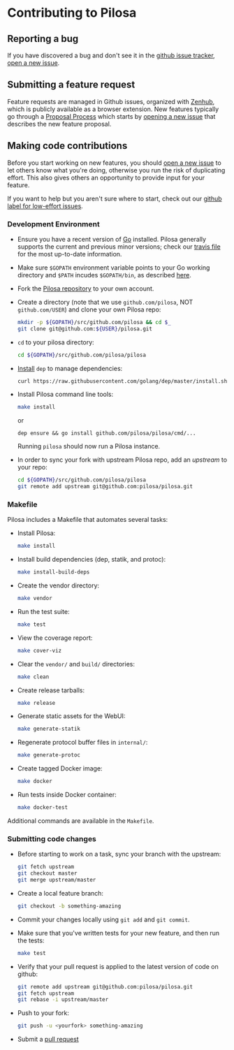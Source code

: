 # Contributing to Pilosa

## Reporting a bug

If you have discovered a bug and don't see it in the [github issue tracker][5], [open a new issue][1].

## Submitting a feature request

Feature requests are managed in Github issues, organized with [Zenhub](https://www.zenhub.com/), which is publicly available as a browser extension. New features typically go through a [Proposal Process][4]
which starts by [opening a new issue][1] that describes the new feature proposal.

## Making code contributions

Before you start working on new features, you should [open a new issue][1] to let others know what
you're doing, otherwise you run the risk of duplicating effort. This also
gives others an opportunity to provide input for your feature.

If you want to help but you aren't sure where to start, check out our [github label for low-effort issues][6].


### Development Environment

- Ensure you have a recent version of [Go](https://golang.org/doc/install) installed. Pilosa generally supports the current and previous minor versions; check our [travis file](../.travis.yml) for the most up-to-date information.

- Make sure `$GOPATH` environment variable points to your Go working directory and `$PATH` incudes `$GOPATH/bin`, as described [here](https://golang.org/doc/code.html#GOPATH).

- Fork the [Pilosa repository][2] to your own account.

- Create a directory (note that we use `github.com/pilosa`, NOT `github.com/USER`) and clone your own Pilosa repo:

    ```sh
    mkdir -p ${GOPATH}/src/github.com/pilosa && cd $_
    git clone git@github.com:${USER}/pilosa.git
    ```

- `cd` to your pilosa directory:

    ```sh
    cd ${GOPATH}/src/github.com/pilosa/pilosa
    ```

- [Install](https://github.com/golang/dep/#installation) `dep` to manage dependencies:

    ```sh
    curl https://raw.githubusercontent.com/golang/dep/master/install.sh | sh
    ```

- Install Pilosa command line tools:

    ```sh
    make install
    ```
    
    or
    
    ```
    dep ensure && go install github.com/pilosa/pilosa/cmd/...
    ```

    Running `pilosa` should now run a Pilosa instance.

- In order to sync your fork with upstream Pilosa repo, add an *upstream* to your repo:

    ```sh
    cd ${GOPATH}/src/github.com/pilosa/pilosa
    git remote add upstream git@github.com:pilosa/pilosa.git
    ```

### Makefile

Pilosa includes a Makefile that automates several tasks:

- Install Pilosa:

    ```sh
    make install
    ```

- Install build dependencies (dep, statik, and protoc):

    ```sh
    make install-build-deps
    ```

- Create the vendor directory:

    ```sh
    make vendor
    ```

- Run the test suite:

    ```sh
    make test
    ```

- View the coverage report:

    ```sh
    make cover-viz
    ```

- Clear the `vendor/` and `build/` directories:

    ```sh
    make clean
    ```

- Create release tarballs:

    ```sh
    make release
    ```

- Generate static assets for the WebUI:

    ```sh
    make generate-statik
    ```

- Regenerate protocol buffer files in `internal/`:

    ```sh
    make generate-protoc
    ```

- Create tagged Docker image:

    ```sh
    make docker
    ```

- Run tests inside Docker container:

    ```sh
    make docker-test
    ```

Additional commands are available in the `Makefile`.

### Submitting code changes

- Before starting to work on a task, sync your branch with the upstream:

    ```sh
    git fetch upstream
    git checkout master
    git merge upstream/master
    ```

- Create a local feature branch:

    ```sh
    git checkout -b something-amazing
    ```

- Commit your changes locally using `git add` and `git commit`.

- Make sure that you've written tests for your new feature, and then run the tests:

    ```sh
    make test
    ```

- Verify that your pull request is applied to the latest version of code on github:

    ```sh
    git remote add upstream git@github.com:pilosa/pilosa.git
    git fetch upstream
    git rebase -i upstream/master
    ```

- Push to your fork:

    ```sh
    git push -u <yourfork> something-amazing
    ```

- Submit a [pull request][3]


[1]: https://github.com/pilosa/pilosa/issues/new
[2]: https://github.com/pilosa/pilosa
[3]: https://github.com/pilosa/pilosa/compare/
[4]: https://github.com/pilosa/general/blob/master/proposal.md
[5]: https://github.com/pilosa/pilosa/issues
[6]: https://github.com/pilosa/pilosa/issues?q=is%3Aopen+is%3Aissue+label%3Anewcomer
